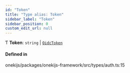 ```yaml
---
id: "Token"
title: "Type alias: Token"
sidebar_label: "Token"
sidebar_position: 0
custom_edit_url: null
---
```


Ƭ **Token**: `string` \| [`OidcToken`](../interfaces/OidcToken.md)

#### Defined in

onekijs/packages/onekijs-framework/src/types/auth.ts:15
